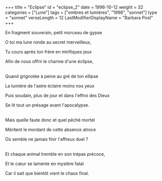 +++
title = "Eclipse"
id = "eclipse_2"
date = 1996-10-12
weight = 32
categories = ["Lune"]
tags = ["ombres et lumières", "1996", "sonnet"]
type = "sonnet"
verseLength = 12
LastModifierDisplayName = "Barbara Post"
+++

En fragment souverain, petit morceau de gypse

O toi ma lune ronde au secret merveilleux,

Tu cours après ton frère en mirifiques jeux

Afin de nous offrir le charme d'une éclipse,

 \
Quand grignotée à peine au gré de ton ellipse

La lumière de l'astre éclaire moins nos yeux

Puis soudain, plus de jour et dans l'effroi des Dieux

Se lit tout un présage avant l'apocalypse.

 \
Mais quelle faute donc et quel péché mortel

Méritent le mordant de cette absence atroce

Où semble ne jamais finir l'affreux duel ?

 \
Et chaque animal tremble en son trépas précoce,

Et le cœur se lamente en mystère fatal

Car il sait que bientôt vient le chaos final.
